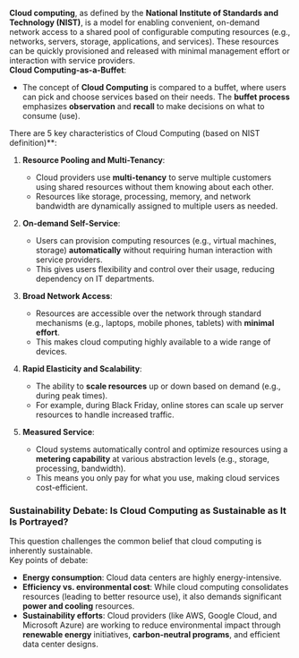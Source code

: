 **Cloud computing**, as defined by the  **National Institute of Standards and Technology (NIST)**, is a model for enabling convenient, on-demand network access to a shared pool of configurable computing resources (e.g., networks, servers, storage, applications, and services). These resources can be quickly provisioned and released with minimal management effort or interaction with service providers.<br>
**Cloud Computing-as-a-Buffet**:
- The concept of **Cloud Computing** is compared to a buffet, where users can pick and choose services based on their needs. The **buffet process** emphasizes **observation** and **recall** to make decisions on what to consume (use).

There are 5 key characteristics of Cloud Computing (based on NIST definition)**:<br>
1. **Resource Pooling and Multi-Tenancy**:
   - Cloud providers use **multi-tenancy** to serve multiple customers using shared resources without them knowing about each other.
   - Resources like storage, processing, memory, and network bandwidth are dynamically assigned to multiple users as needed.

2. **On-demand Self-Service**:
   - Users can provision computing resources (e.g., virtual machines, storage) **automatically** without requiring human interaction with service providers.
   - This gives users flexibility and control over their usage, reducing dependency on IT departments.

3. **Broad Network Access**:
   - Resources are accessible over the network through standard mechanisms (e.g., laptops, mobile phones, tablets) with **minimal effort**.
   - This makes cloud computing highly available to a wide range of devices.

4. **Rapid Elasticity and Scalability**:
   - The ability to **scale resources** up or down based on demand (e.g., during peak times).
   - For example, during Black Friday, online stores can scale up server resources to handle increased traffic.

5. **Measured Service**:
   - Cloud systems automatically control and optimize resources using a **metering capability** at various abstraction levels (e.g., storage, processing, bandwidth).
   - This means you only pay for what you use, making cloud services cost-efficient.
### **Sustainability Debate: Is Cloud Computing as Sustainable as It Is Portrayed?**
This question challenges the common belief that cloud computing is inherently sustainable.<br>
Key points of debate:
  - **Energy consumption**: Cloud data centers are highly energy-intensive.
  - **Efficiency vs. environmental cost**: While cloud computing consolidates resources (leading to better resource use), it also demands significant **power and cooling** resources.
  - **Sustainability efforts**: Cloud providers (like AWS, Google Cloud, and Microsoft Azure) are working to reduce environmental impact through **renewable energy** initiatives, **carbon-neutral programs**, and efficient data center designs.

